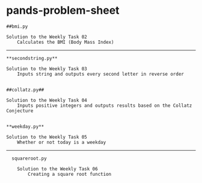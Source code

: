 # pands-problem-sheet
    ##bmi.py

    Solution to the Weekly Task 02
        Calculates the BMI (Body Mass Index)

___
    **secondstring.py**

    Solution to the Weekly Task 03
        Inputs string and outputs every second letter in reverse order


    ##collatz.py##

    Solution to the Weekly Task 04
        Inputs positive integers and outputs results based on the Collatz Conjecture


    **weekday.py**

    Solution to the Weekly Task 05
        Whether or not today is a weekday 

___
      squareroot.py 

        Solution to the Weekly Task 06
            Creating a square root function 
        
